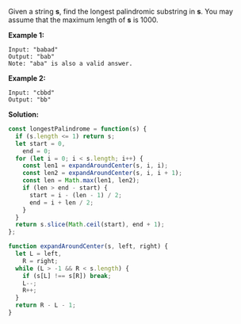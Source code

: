 Given a string **s**, find the longest palindromic substring in **s**. You may assume that the maximum length of **s** is 1000.

**Example 1:**

```
Input: "babad"
Output: "bab"
Note: "aba" is also a valid answer.
```

**Example 2:**

```
Input: "cbbd"
Output: "bb"
```

**Solution:**

```js
const longestPalindrome = function(s) {
  if (s.length <= 1) return s;
  let start = 0,
    end = 0;
  for (let i = 0; i < s.length; i++) {
    const len1 = expandAroundCenter(s, i, i);
    const len2 = expandAroundCenter(s, i, i + 1);
    const len = Math.max(len1, len2);
    if (len > end - start) {
      start = i - (len - 1) / 2;
      end = i + len / 2;
    }
  }
  return s.slice(Math.ceil(start), end + 1);
};

function expandAroundCenter(s, left, right) {
  let L = left,
    R = right;
  while (L > -1 && R < s.length) {
    if (s[L] !== s[R]) break;
    L--;
    R++;
  }
  return R - L - 1;
}
```
